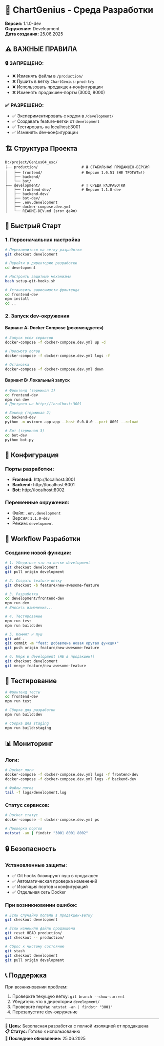 # 🚀 ChartGenius - Среда Разработки

**Версия:** 1.1.0-dev  
**Окружение:** Development  
**Дата создания:** 25.06.2025

## ⚠️ ВАЖНЫЕ ПРАВИЛА

### 🔒 ЗАПРЕЩЕНО:
- ❌ Изменять файлы в `/production/`
- ❌ Пушить в ветку `ChartGenius-prod-try`
- ❌ Использовать продакшен-конфигурации
- ❌ Изменять продакшен-порты (3000, 8000)

### ✅ РАЗРЕШЕНО:
- ✅ Экспериментировать с кодом в `/development/`
- ✅ Создавать feature-ветки от `development`
- ✅ Тестировать на localhost:3001
- ✅ Изменять dev-конфигурации

## 🏗️ Структура Проекта

```
D:/project/GeniusO4_esc/
├── production/                    # 🔒 СТАБИЛЬНАЯ ПРОДАКШЕН-ВЕРСИЯ
│   ├── frontend/                  # Версия 1.0.51 (НЕ ТРОГАТЬ!)
│   ├── backend/
│   └── bot/
├── development/                   # 🚀 СРЕДА РАЗРАБОТКИ
│   ├── frontend-dev/              # Версия 1.1.0-dev
│   ├── backend-dev/
│   ├── bot-dev/
│   ├── .env.development
│   ├── docker-compose.dev.yml
│   └── README-DEV.md (этот файл)
```

## 🚀 Быстрый Старт

### 1. Первоначальная настройка
```bash
# Переключиться на ветку разработки
git checkout development

# Перейти в директорию разработки
cd development

# Настроить защитные механизмы
bash setup-git-hooks.sh

# Установить зависимости фронтенда
cd frontend-dev
npm install
cd ..
```

### 2. Запуск dev-окружения

#### Вариант A: Docker Compose (рекомендуется)
```bash
# Запуск всех сервисов
docker-compose -f docker-compose.dev.yml up -d

# Просмотр логов
docker-compose -f docker-compose.dev.yml logs -f

# Остановка
docker-compose -f docker-compose.dev.yml down
```

#### Вариант B: Локальный запуск
```bash
# Фронтенд (терминал 1)
cd frontend-dev
npm run dev
# Доступен на http://localhost:3001

# Бэкенд (терминал 2)
cd backend-dev
python -m uvicorn app:app --host 0.0.0.0 --port 8001 --reload

# Бот (терминал 3)
cd bot-dev
python bot.py
```

## 🔧 Конфигурация

### Порты разработки:
- **Frontend:** http://localhost:3001
- **Backend:** http://localhost:8001  
- **Bot:** http://localhost:8002

### Переменные окружения:
- Файл: `.env.development`
- Версия: `1.1.0-dev`
- Режим: `development`

## 🔄 Workflow Разработки

### Создание новой функции:
```bash
# 1. Убедиться что на ветке development
git checkout development
git pull origin development

# 2. Создать feature-ветку
git checkout -b feature/new-awesome-feature

# 3. Разработка
cd development/frontend-dev
npm run dev
# Вносить изменения...

# 4. Тестирование
npm run test
npm run build:dev

# 5. Коммит и пуш
git add .
git commit -m "feat: добавлена новая крутая функция"
git push origin feature/new-awesome-feature

# 6. Мерж в development (НЕ в продакшен!)
git checkout development
git merge feature/new-awesome-feature
```

## 🧪 Тестирование

```bash
# Фронтенд тесты
cd frontend-dev
npm run test

# Сборка для разработки
npm run build:dev

# Сборка для staging
npm run build:staging
```

## 📊 Мониторинг

### Логи:
```bash
# Docker логи
docker-compose -f docker-compose.dev.yml logs -f frontend-dev
docker-compose -f docker-compose.dev.yml logs -f backend-dev

# Файлы логов
tail -f logs/development.log
```

### Статус сервисов:
```bash
# Docker статус
docker-compose -f docker-compose.dev.yml ps

# Проверка портов
netstat -an | findstr "3001 8001 8002"
```

## 🔒 Безопасность

### Установленные защиты:
- ✅ Git hooks блокируют пуш в продакшен
- ✅ Автоматическая проверка изменений
- ✅ Изоляция портов и конфигураций
- ✅ Отдельная сеть Docker

### При возникновении ошибок:
```bash
# Если случайно попали в продакшен-ветку
git checkout development

# Если изменили файлы продакшена
git reset HEAD production/
git checkout -- production/

# Сброс к чистому состоянию
git stash
git checkout development
git pull origin development
```

## 📞 Поддержка

При возникновении проблем:
1. Проверьте текущую ветку: `git branch --show-current`
2. Убедитесь что в директории `development/`
3. Проверьте порты: `netstat -an | findstr "3001"`
4. Перезапустите dev-окружение

---

**🎯 Цель:** Безопасная разработка с полной изоляцией от продакшена  
**📋 Статус:** Готово к использованию  
**🔄 Последнее обновление:** 25.06.2025
